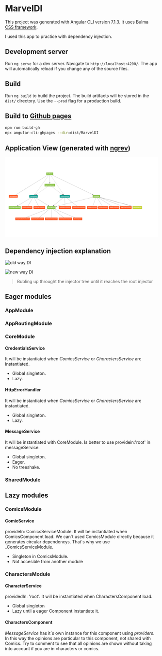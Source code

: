 # MarvelDI

This project was generated with [Angular CLI](https://github.com/angular/angular-cli) version 7.1.3.
It uses [Bulma CSS framework](https://bulma.io/).

I used this app to practice with dependency injection.

## Development server

Run `ng serve` for a dev server. Navigate to `http://localhost:4200/`. The app will automatically reload if you change any of the source files.

## Build

Run `ng build` to build the project. The build artifacts will be stored in the `dist/` directory. Use the `--prod` flag for a production build.

## Build to [Github pages](https://pedrojesusromeroortega.github.io/MarvelDI)

``` bash
npm run build-gh
npx angular-cli-ghpages --dir=dist/MarvelDI
```

## Application View (generated with [ngrev](https://github.com/mgechev/ngrev))

![ngrev image](docs/images/application-view.png)

## Dependency injection explanation

![old way DI](https://g.gravizo.com/source/svg?https://raw.githubusercontent.com/PedroJesusRomeroOrtega/MarvelDI/master/docs/diagrams/old-way-DI.plantuml)

![new way DI](https://g.gravizo.com/source/svg?https://raw.githubusercontent.com/PedroJesusRomeroOrtega/MarvelDI/master/docs/diagrams/new-way-DI.plantuml)

> Bubling up throught the injector tree until it reaches the root injector

## Eager modules

### AppModule

### AppRoutingModule

### CoreModule

#### CredentialsService

It will be instantiated when _ComicsService_ or _CharactersService_ are instantiated.

* Global singleton.
* Lazy.

#### HttpErrorHandler

It will be instantiated when _ComicsService_ or _CharactersService_ are instantiated.

* Global singleton.
* Lazy.

#### MessageService

It will be instantiated with CoreModule.
Is better to use providein:'root' in messageService.

* Global singleton.
* Eager.
* No treeshake.

### SharedModule

## Lazy modules

### ComicsModule

#### ComicService

provideIn: ComicsServiceModule.
It will be instantiated when ComicsComponent load.
We can´t used ComicsModule directly because it generates circular dependencys. That´s why we use _ComicsServiceModule.

* Singleton in ComicsModule.
* Not accesible from another module

### CharactersModule

#### CharacterService

providedIn: 'root'.
It will be instantiated when CharactersComponent load.

* Global singleton
* Lazy until a eager Component instantiate it.

#### CharactersComponent

_MessageService_ has it´s own instance for this component using _providers_.
In this way the opinions are particular to this component, not shared with Comics.
Try to comment to see that all opinions are shown without taking into account if you are in characters or comics.
